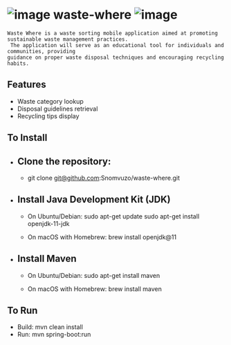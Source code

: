 # ![image](https://github.com/Snomvuzo/waste-where/assets/152027070/4b68b62a-7951-499e-bf56-d65a57da8746) waste-where ![image](https://github.com/Snomvuzo/waste-where/assets/152027070/6f938c0d-6d5d-49cb-9f83-555f4ccf7b4f)

```
Waste Where is a waste sorting mobile application aimed at promoting sustainable waste management practices.
 The application will serve as an educational tool for individuals and communities, providing
guidance on proper waste disposal techniques and encouraging recycling habits.
```

## Features
  * Waste category lookup
  * Disposal guidelines retrieval
  * Recycling tips display

## To Install
   * ## Clone the repository:
     * git clone git@github.com:Snomvuzo/waste-where.git

   * ## Install Java Development Kit (JDK)
     * On Ubuntu/Debian:
        sudo apt-get update
        sudo apt-get install openjdk-11-jdk

      * On macOS with Homebrew:
        brew install openjdk@11

   * ## Install Maven
     *  On Ubuntu/Debian:
        sudo apt-get install maven

      * On macOS with Homebrew:
        brew install maven

## To Run
  *  Build:
     mvn clean install 
  *  Run:
     mvn spring-boot:run 


